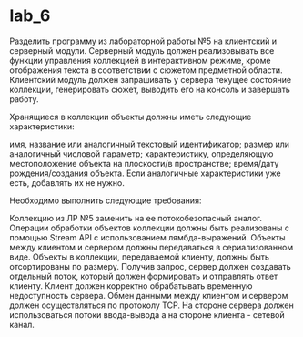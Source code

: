 # lab_6

Разделить программу из лабораторной работы №5 на клиентский и серверный модули. Серверный модуль должен реализовывать все функции управления коллекцией в интерактивном режиме, кроме отображения текста в соответствии с сюжетом предметной области. Клиентский модуль должен запрашивать у сервера текущее состояние коллекции, генерировать сюжет, выводить его на консоль и завершать работу.

Хранящиеся в коллекции объекты должны иметь следующие характеристики:

имя, название или аналогичный текстовый идентификатор;
размер или аналогичный числовой параметр;
характеристику, определяющую местоположение объекта на плоскости/в пространстве;
время/дату рождения/создания объекта.
Если аналогичные характеристики уже есть, добавлять их не нужно.

Необходимо выполнить следующие требования:

Коллекцию из ЛР №5 заменить на ее потокобезопасный аналог.
Операции обработки объектов коллекции должны быть реализованы с помощью Stream API с использованием лямбда-выражений.
Объекты между клиентом и сервером должны передаваться в сериализованном виде.
Объекты в коллекции, передаваемой клиенту, должны быть отсортированы по
размеру.
Получив запрос, сервер должен создавать отдельный поток, который должен формировать и отправлять ответ клиенту.
Клиент должен корректно обрабатывать временную недоступность сервера.
Обмен данными между клиентом и сервером должен осуществляться по протоколу TCP.
На стороне сервера должен использоваться потоки ввода-вывода а на стороне клиента - сетевой канал.
